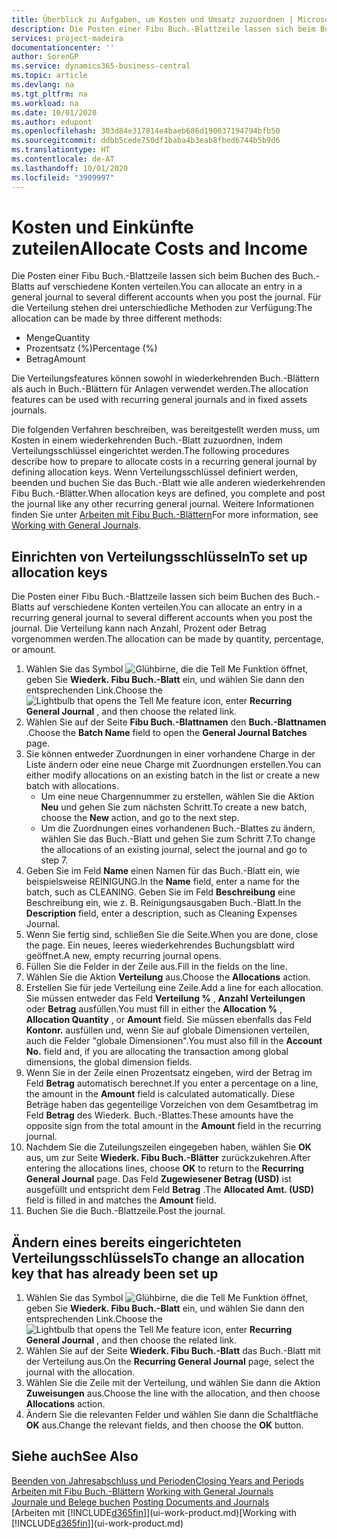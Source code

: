 ```yaml
---
title: Überblick zu Aufgaben, um Kosten und Umsatz zuzuordnen | Microsoft Docs
description: Die Posten einer Fibu Buch.-Blattzeile lassen sich beim Buchen des Buch.-Blatts auf verschiedene Konten verteilen.
services: project-madeira
documentationcenter: ''
author: SorenGP
ms.service: dynamics365-business-central
ms.topic: article
ms.devlang: na
ms.tgt_pltfrm: na
ms.workload: na
ms.date: 10/01/2020
ms.author: edupont
ms.openlocfilehash: 303d84e317814e4baeb686d190037194794bfb50
ms.sourcegitcommit: ddbb5cede750df1baba4b3eab8fbed6744b5b9d6
ms.translationtype: HT
ms.contentlocale: de-AT
ms.lasthandoff: 10/01/2020
ms.locfileid: "3909997"
---
```

# <a name="allocate-costs-and-income"></a><span data-ttu-id="7a39e-103">Kosten und Einkünfte zuteilen</span><span class="sxs-lookup"><span data-stu-id="7a39e-103">Allocate Costs and Income</span></span>
<span data-ttu-id="7a39e-104">Die Posten einer Fibu Buch.-Blattzeile lassen sich beim Buchen des Buch.-Blatts auf verschiedene Konten verteilen.</span><span class="sxs-lookup"><span data-stu-id="7a39e-104">You can allocate an entry in a general journal to several different accounts when you post the journal.</span></span> <span data-ttu-id="7a39e-105">Für die Verteilung stehen drei unterschiedliche Methoden zur Verfügung:</span><span class="sxs-lookup"><span data-stu-id="7a39e-105">The allocation can be made by three different methods:</span></span>

* <span data-ttu-id="7a39e-106">Menge</span><span class="sxs-lookup"><span data-stu-id="7a39e-106">Quantity</span></span>
* <span data-ttu-id="7a39e-107">Prozentsatz (%)</span><span class="sxs-lookup"><span data-stu-id="7a39e-107">Percentage (%)</span></span>
* <span data-ttu-id="7a39e-108">Betrag</span><span class="sxs-lookup"><span data-stu-id="7a39e-108">Amount</span></span>

<span data-ttu-id="7a39e-109">Die Verteilungsfeatures können sowohl in wiederkehrenden Buch.-Blättern als auch in Buch.-Blättern für Anlagen verwendet werden.</span><span class="sxs-lookup"><span data-stu-id="7a39e-109">The allocation features can be used with recurring general journals and in fixed assets journals.</span></span>
<!--You can also distribute the cost or revenue of a line to an intercompany partner when you post a sales or purchase document. When you post the document, a line will be posted in your general journal, and a corresponding line will be created in the intercompany outbox.-->

<span data-ttu-id="7a39e-110">Die folgenden Verfahren beschreiben, was bereitgestellt werden muss, um Kosten in einem wiederkehrenden Buch.-Blatt zuzuordnen, indem Verteilungsschlüssel eingerichtet werden.</span><span class="sxs-lookup"><span data-stu-id="7a39e-110">The following procedures describe how to prepare to allocate costs in a recurring general journal by defining allocation keys.</span></span> <span data-ttu-id="7a39e-111">Wenn Verteilungsschlüssel definiert werden, beenden und buchen Sie das Buch.-Blatt wie alle anderen wiederkehrenden Fibu Buch.-Blätter.</span><span class="sxs-lookup"><span data-stu-id="7a39e-111">When allocation keys are defined, you complete and post the journal like any other recurring general journal.</span></span> <span data-ttu-id="7a39e-112">Weitere Informationen finden Sie unter [Arbeiten mit Fibu Buch.-Blättern](ui-work-general-journals.md)</span><span class="sxs-lookup"><span data-stu-id="7a39e-112">For more information, see [Working with General Journals](ui-work-general-journals.md).</span></span>

## <a name="to-set-up-allocation-keys"></a><span data-ttu-id="7a39e-113">Einrichten von Verteilungsschlüsseln</span><span class="sxs-lookup"><span data-stu-id="7a39e-113">To set up allocation keys</span></span>
<span data-ttu-id="7a39e-114">Die Posten einer Fibu Buch.-Blattzeile lassen sich beim Buchen des Buch.-Blatts auf verschiedene Konten verteilen.</span><span class="sxs-lookup"><span data-stu-id="7a39e-114">You can allocate an entry in a recurring general journal to several different accounts when you post the journal.</span></span> <span data-ttu-id="7a39e-115">Die Verteilung kann nach Anzahl, Prozent oder Betrag vorgenommen werden.</span><span class="sxs-lookup"><span data-stu-id="7a39e-115">The allocation can be made by quantity, percentage, or amount.</span></span>
1. <span data-ttu-id="7a39e-116">Wählen Sie das Symbol ![Glühbirne, die die Tell Me Funktion öffnet](media/ui-search/search_small.png "Tell Me-Funktion"), geben Sie **Wiederk. Fibu Buch.-Blatt** ein, und wählen Sie dann den entsprechenden Link.</span><span class="sxs-lookup"><span data-stu-id="7a39e-116">Choose the ![Lightbulb that opens the Tell Me feature](media/ui-search/search_small.png "Tell me what you want to do") icon, enter **Recurring General Journal** , and then choose the related link.</span></span>
2. <span data-ttu-id="7a39e-117">Wählen Sie auf der Seite **Fibu Buch.-Blattnamen** den **Buch.-Blattnamen** .</span><span class="sxs-lookup"><span data-stu-id="7a39e-117">Choose the **Batch Name** field to open the **General Journal Batches** page.</span></span>
3. <span data-ttu-id="7a39e-118">Sie können entweder Zuordnungen in einer vorhandene Charge in der Liste ändern oder eine neue Charge mit Zuordnungen erstellen.</span><span class="sxs-lookup"><span data-stu-id="7a39e-118">You can either modify allocations on an existing batch in the list or create a new batch with allocations.</span></span>
   * <span data-ttu-id="7a39e-119">Um eine neue Chargennummer zu erstellen, wählen Sie die Aktion **Neu** und gehen Sie zum nächsten Schritt.</span><span class="sxs-lookup"><span data-stu-id="7a39e-119">To create a new batch, choose the **New** action, and go to the next step.</span></span>
   * <span data-ttu-id="7a39e-120">Um die Zuordnungen eines vorhandenen Buch.-Blattes zu ändern, wählen Sie das Buch.-Blatt und gehen Sie zum Schritt 7.</span><span class="sxs-lookup"><span data-stu-id="7a39e-120">To change the allocations of an existing journal, select the journal and go to step 7.</span></span>    
4. <span data-ttu-id="7a39e-121">Geben Sie im Feld **Name** einen Namen für das Buch.-Blatt ein, wie beispielsweise REINIGUNG.</span><span class="sxs-lookup"><span data-stu-id="7a39e-121">In the **Name** field, enter a name for the batch, such as CLEANING.</span></span> <span data-ttu-id="7a39e-122">Geben Sie im Feld **Beschreibung** eine Beschreibung ein, wie z. B. Reinigungsausgaben Buch.-Blatt.</span><span class="sxs-lookup"><span data-stu-id="7a39e-122">In the **Description** field, enter a description, such as Cleaning Expenses Journal.</span></span>
5. <span data-ttu-id="7a39e-123">Wenn Sie fertig sind, schließen Sie die Seite.</span><span class="sxs-lookup"><span data-stu-id="7a39e-123">When you are done, close the page.</span></span> <span data-ttu-id="7a39e-124">Ein neues, leeres wiederkehrendes Buchungsblatt wird geöffnet.</span><span class="sxs-lookup"><span data-stu-id="7a39e-124">A new, empty recurring journal opens.</span></span>
6. <span data-ttu-id="7a39e-125">Füllen Sie die Felder in der Zeile aus.</span><span class="sxs-lookup"><span data-stu-id="7a39e-125">Fill in the fields on the line.</span></span>
7. <span data-ttu-id="7a39e-126">Wählen Sie die Aktion **Verteilung** aus.</span><span class="sxs-lookup"><span data-stu-id="7a39e-126">Choose the **Allocations** action.</span></span>
8. <span data-ttu-id="7a39e-127">Erstellen Sie für jede Verteilung eine Zeile.</span><span class="sxs-lookup"><span data-stu-id="7a39e-127">Add a line for each allocation.</span></span> <span data-ttu-id="7a39e-128">Sie müssen entweder das Feld **Verteilung %** , **Anzahl Verteilungen** oder **Betrag** ausfüllen.</span><span class="sxs-lookup"><span data-stu-id="7a39e-128">You must fill in either the **Allocation %** , **Allocation Quantity** , or **Amount** field.</span></span> <span data-ttu-id="7a39e-129">Sie müssen ebenfalls das Feld **Kontonr.** ausfüllen und, wenn Sie auf globale Dimensionen verteilen, auch die Felder "globale Dimensionen".</span><span class="sxs-lookup"><span data-stu-id="7a39e-129">You must also fill in the **Account No.** field and, if you are allocating the transaction among global dimensions, the global dimension fields.</span></span>
9. <span data-ttu-id="7a39e-130">Wenn Sie in der Zeile einen Prozentsatz eingeben, wird der Betrag im Feld **Betrag** automatisch berechnet.</span><span class="sxs-lookup"><span data-stu-id="7a39e-130">If you enter a percentage on a line, the amount in the **Amount** field is calculated automatically.</span></span> <span data-ttu-id="7a39e-131">Diese Beträge haben das gegenteilige Vorzeichen von dem Gesamtbetrag im Feld **Betrag** des Wiederk. Buch.-Blattes.</span><span class="sxs-lookup"><span data-stu-id="7a39e-131">These amounts have the opposite sign from the total amount in the **Amount** field in the recurring journal.</span></span>
10. <span data-ttu-id="7a39e-132">Nachdem Sie die Zuteilungszeilen eingegeben haben, wählen Sie **OK** aus, um zur Seite **Wiederk. Fibu Buch.-Blätter** zurückzukehren.</span><span class="sxs-lookup"><span data-stu-id="7a39e-132">After entering the allocations lines, choose **OK** to return to the **Recurring General Journal** page.</span></span> <span data-ttu-id="7a39e-133">Das Feld **Zugewiesener Betrag (USD)** ist ausgefüllt und entspricht dem Feld **Betrag** .</span><span class="sxs-lookup"><span data-stu-id="7a39e-133">The **Allocated Amt. (USD)** field is filled in and matches the **Amount** field.</span></span>
11. <span data-ttu-id="7a39e-134">Buchen Sie die Buch.-Blattzeile.</span><span class="sxs-lookup"><span data-stu-id="7a39e-134">Post the journal.</span></span>

## <a name="to-change-an-allocation-key-that-has-already-been-set-up"></a><span data-ttu-id="7a39e-135">Ändern eines bereits eingerichteten Verteilungsschlüssels</span><span class="sxs-lookup"><span data-stu-id="7a39e-135">To change an allocation key that has already been set up</span></span>
1. <span data-ttu-id="7a39e-136">Wählen Sie das Symbol ![Glühbirne, die die Tell Me Funktion öffnet](media/ui-search/search_small.png "Tell Me-Funktion"), geben Sie **Wiederk. Fibu Buch.-Blatt** ein, und wählen Sie dann den entsprechenden Link.</span><span class="sxs-lookup"><span data-stu-id="7a39e-136">Choose the ![Lightbulb that opens the Tell Me feature](media/ui-search/search_small.png "Tell me what you want to do") icon, enter **Recurring General Journal** , and then choose the related link.</span></span>
2. <span data-ttu-id="7a39e-137">Wählen Sie auf der Seite **Wiederk. Fibu Buch.-Blatt** das Buch.-Blatt mit der Verteilung aus.</span><span class="sxs-lookup"><span data-stu-id="7a39e-137">On the **Recurring General Journal** page, select the journal with the allocation.</span></span>
3. <span data-ttu-id="7a39e-138">Wählen Sie die Zeile mit der Verteilung, und wählen Sie dann die Aktion **Zuweisungen** aus.</span><span class="sxs-lookup"><span data-stu-id="7a39e-138">Choose the line with the allocation, and then choose **Allocations** action.</span></span>
4. <span data-ttu-id="7a39e-139">Ändern Sie die relevanten Felder und wählen Sie dann die Schaltfläche **OK** aus.</span><span class="sxs-lookup"><span data-stu-id="7a39e-139">Change the relevant fields, and then choose the **OK** button.</span></span>

## <a name="see-also"></a><span data-ttu-id="7a39e-140">Siehe auch</span><span class="sxs-lookup"><span data-stu-id="7a39e-140">See Also</span></span>
[<span data-ttu-id="7a39e-141">Beenden von Jahresabschluss und Perioden</span><span class="sxs-lookup"><span data-stu-id="7a39e-141">Closing Years and Periods</span></span>](year-close-years-periods.md)  
<span data-ttu-id="7a39e-142">[Arbeiten mit Fibu Buch.-Blättern](ui-work-general-journals.md)  </span><span class="sxs-lookup"><span data-stu-id="7a39e-142">[Working with General Journals](ui-work-general-journals.md)  </span></span>  
<span data-ttu-id="7a39e-143">[Journale und Belege buchen](ui-post-documents-journals.md)  </span><span class="sxs-lookup"><span data-stu-id="7a39e-143">[Posting Documents and Journals](ui-post-documents-journals.md)  </span></span>  
<span data-ttu-id="7a39e-144">[Arbeiten mit [!INCLUDE[d365fin](includes/d365fin_md.md)]](ui-work-product.md)</span><span class="sxs-lookup"><span data-stu-id="7a39e-144">[Working with [!INCLUDE[d365fin](includes/d365fin_md.md)]](ui-work-product.md)</span></span>
